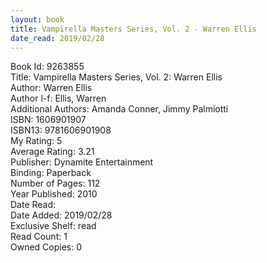 ```yaml
---
layout: book
title: Vampirella Masters Series, Vol. 2 - Warren Ellis
date_read: 2019/02/28
---
```


Book Id: 9263855<br />
Title: Vampirella Masters Series, Vol. 2: Warren Ellis<br />
Author: Warren Ellis<br />
Author l-f: Ellis, Warren<br />
Additional Authors: Amanda Conner, Jimmy Palmiotti<br />
ISBN: 1606901907<br />
ISBN13: 9781606901908<br />
My Rating: 5<br />
Average Rating: 3.21<br />
Publisher: Dynamite Entertainment<br />
Binding: Paperback<br />
Number of Pages: 112<br />
Year Published: 2010<br />
Date Read: <br />
Date Added: 2019/02/28<br />
Exclusive Shelf: read<br />
Read Count: 1<br />
Owned Copies: 0<br />

